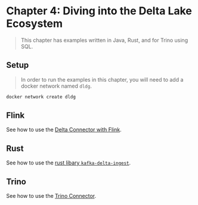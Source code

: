 # Chapter 4: Diving into the Delta Lake Ecosystem
> This chapter has examples written in Java, Rust, and for Trino using SQL.

## Setup
> In order to run the examples in this chapter, you will need to add a docker network named `dldg`.

~~~bash
docker network create dldg
~~~

## Flink
See how to use the [Delta Connector with Flink](./flink/README.md).

## Rust
See how to use the [rust libary `kafka-delta-ingest`](./rust/README.md).

## Trino
See how to use the [Trino Connector](./trinodb/README.md).
